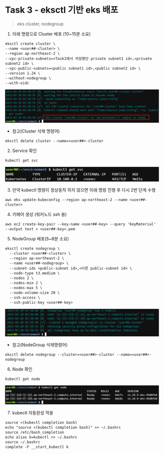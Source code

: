 # Task 3 - eksctl 기반 eks 배포

> eks cluster, nodegroup

1. 아래 명령으로 Cluster 배포 (10~15분 소요)

```
eksctl create cluster \
--name <user##-cluster> \
--region ap-northeast-2 \
--vpc-private-subnets=<Task1에서 저장했던 private subnet1 id>,<private subnet2 id> \
--vpc-public-subnets=<public subnet1 id>,<public subnet2 id> \
--version 1.24 \
--without-nodegroup \
--with-oidc
```

![](../img/L1T3-1.png)

* 참고(Cluster 삭제 명령어)

```
eksctl delete cluster --name=<user##>-cluster
```

2. Service 확인 
```
kubectl get svc
```

![](../img/L1T3-2.png)

3. 만약 kubectl 명령이 정상동작 하지 않으면 아래 명령 진행 후 다시 2번 단계 수행
```
aws eks update-kubeconfig --region ap-northeast-2 --name <user##-cluster>
```

4. 키페어 생성 (워커노드 ssh 용)
```
aws ec2 create-key-pair --key-name <user##-key> --query 'KeyMaterial' --output text > <user##-key>.pem
```

5. NodeGroup 배포(5~8분 소요)
```
eksctl create nodegroup \
  --cluster <user##-cluster> \
  --region ap-northeast-2 \
  --name <user##-nodegroup> \
  --subnet-ids <public-subnet id>,<다른 public-subnet id> \
  --node-type t3.medium \
  --nodes 2 \
  --nodes-min 2 \
  --nodes-max 5 \
  --node-volume-size 20 \
  --ssh-access \
  --ssh-public-key <user##-key>
```

![](../img/L1T3-5.png)

* 참고(NodeGroup 삭제명령어)
```
eksctl delete nodegroup --cluster=<user##>-cluster --name=<user##>-nodegroup
```



6. Node 확인
```
kubectl get node
```

![](../img/L1T3-6.png)

7. kubectl 자동완성 적용
```
source <(kubectl completion bash)
echo "source <(kubectl completion bash)" >> ~/.bashrc
source /etc/bash_completion
echo alias k=kubectl >> ~/.bashrc
source ~/.bashrc
complete -F __start_kubectl k
```





